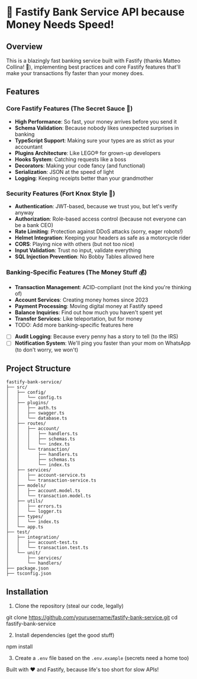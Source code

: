 # 🚀 Fastify Bank Service API because Money Needs Speed!

## Overview
This is a blazingly fast banking service built with Fastify (thanks Matteo Collina! 🙌), implementing best practices and core Fastify features that'll make your transactions fly faster than your money does.

## Features

### Core Fastify Features (The Secret Sauce 🌟)
- **High Performance**: So fast, your money arrives before you send it
- **Schema Validation**: Because nobody likes unexpected surprises in banking
- **TypeScript Support**: Making sure your types are as strict as your accountant
- **Plugins Architecture**: Like LEGO® for grown-up developers
- **Hooks System**: Catching requests like a boss
- **Decorators**: Making your code fancy (and functional)
- **Serialization**: JSON at the speed of light
- **Logging**: Keeping receipts better than your grandmother

### Security Features (Fort Knox Style 🏰)
- **Authentication**: JWT-based, because we trust you, but let's verify anyway
- **Authorization**: Role-based access control (because not everyone can be a bank CEO)
- **Rate Limiting**: Protection against DDoS attacks (sorry, eager robots!)
- **Helmet Integration**: Keeping your headers as safe as a motorcycle rider
- **CORS**: Playing nice with others (but not too nice)
- **Input Validation**: Trust no input, validate everything
- **SQL Injection Prevention**: No Bobby Tables allowed here

### Banking-Specific Features (The Money Stuff 💰)
- **Transaction Management**: ACID-compliant (not the kind you're thinking of)
- **Account Services**: Creating money homes since 2023
- **Payment Processing**: Moving digital money at Fastify speed
- **Balance Inquiries**: Find out how much you haven't spent yet
- **Transfer Services**: Like teleportation, but for money
- TODO: Add more banking-specific features here
- [ ] **Audit Logging**: Because every penny has a story to tell (to the IRS)
- [ ] **Notification System**: We'll ping you faster than your mom on WhatsApp (to don't worry, we won't)

## Project Structure
```
fastify-bank-service/
├── src/
│   ├── config/
│   │   └── config.ts
│   ├── plugins/
│   │   ├── auth.ts
│   │   ├── swagger.ts
│   │   └── database.ts
│   ├── routes/
│   │   ├── account/
│   │   │   ├── handlers.ts
│   │   │   ├── schemas.ts
│   │   │   └── index.ts
│   │   └── transaction/
│   │       ├── handlers.ts
│   │       ├── schemas.ts
│   │       └── index.ts
│   ├── services/
│   │   ├── account-service.ts
│   │   └── transaction-service.ts
│   ├── models/
│   │   ├── account.model.ts
│   │   └── transaction.model.ts
│   ├── utils/
│   │   ├── errors.ts
│   │   └── logger.ts
│   ├── types/
│   │   └── index.ts
│   └── app.ts
├── test/
│   ├── integration/
│   │   ├── account-test.ts
│   │   └── transaction.test.ts
│   └── unit/
│       ├── services/
│       └── handlers/
├── package.json
├── tsconfig.json
```

## Installation

1. Clone the repository (steal our code, legally)


git clone https://github.com/yourusername/fastify-bank-service.git
cd fastify-bank-service


2. Install dependencies (get the good stuff)


npm install


3. Create a `.env` file based on the `.env.example` (secrets need a home too)

Built with ❤️ and Fastify, because life's too short for slow APIs!